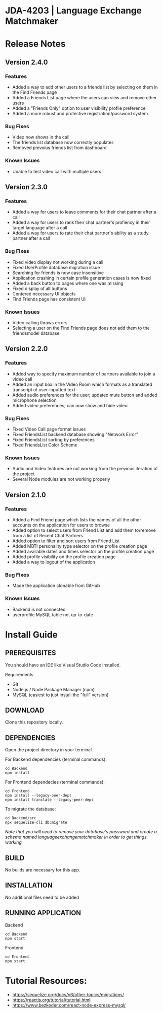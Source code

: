 # JDA-4203 | Language Exchange Matchmaker

# Release Notes
## Version 2.4.0
### Features
* Added a way to add other users to a friends list by selecting on them in the Find Friends page
* Added a Friends List page where the users can view and remove other users
* Added a "Friends Only" option to user visibility profile preference
* Added a more robust and protective registration/password system
### Bug Fixes
* Video now shows in the call
* The friends list database now correctly populates
* Removed prevoius friends list from dashboard
### Known Issues
* Unable to test video call with multiple users

## Version 2.3.0
### Features
* Added a way for users to leave comments for their chat partner after a call
* Added a way for users to rank their chat partner's profiency in their target language after a call
* Added a way for users to rate their chat partner's ability as a study partner after a call
### Bug Fixes
* Fixed video display not working during a call
* Fixed UserProfile database migration issue
* Searching for friends is now case insensitive
* Application crashing in certain profile generation cases is now fixed
* Added a back button to pages where one was missing
* Fixed display of all buttons
* Centered necessary UI objects
* Find Friends page has consistent UI
### Known Issues
* Video calling throws errors
* Selecting a user on the Find Friends page does not add them to the friendsmodel database

## Version 2.2.0
### Features
* Added way to specify maximum number of partners available to join a video call
* Added an input box in the Video Room which formats as a translated transcript of user-inputted text
* Added audio preferences for the user; updated mute button and added microphone selection
* Added video preferences; can now show and hide video
### Bug Fixes
* Fixed Video Call page format issues
* Fixed FriendsList backend database showing "Network Error"
* Fixed FriendsList sorting by preferences
* Fixed FriendsList Color Scheme
### Known Issues
* Audio and Video features are not working from the previous iteration of the project
* Several Node modules are not working properly

## Version 2.1.0
### Features
* Added a Find Friend page which lists the names of all the other accounts on the application for users to browse
* Added option to select users from Friend List and add them to/remove from a list of Recent Chat Partners
* Added option to filter and sort users from Friend List 
* Added MBTI personality type selector on the profile creation page
* Added available dates and times selector on the profile creation page
* Added profile visibility on the profile creation page
* Added a way to logout of the application
### Bug Fixes
* Made the application clonable from GitHub
### Known Issues
* Backend is not connected
* userprofile MySQL table not up-to-date

# Install Guide
## PREREQUISITES 
You should have an IDE like Visual Studio Code installed.

Requirements:
* Git
* Node.js / Node Package Manager (npm)
* MySQL (easiest to just install the "full" version)
  
## DOWNLOAD
Clone this repository locally.

## DEPENDENCIES 
Open the project directory in your terminal.

For Backend dependencies (terminal commands): 

    cd Backend
    npm install

For Frontend dependecies (terminal commands): 

    cd Frontend 
    npm install --legacy-peer-deps
    npm install translate --legacy-peer-deps

To migrate the database:

    cd Backend/src 
    npx sequelize-cli db:migrate
*Note that you will need to remove your database's password and create a schema named languageexchangematchmaker in order to get things working.* 

## BUILD 
No builds are necessary for this app.

## INSTALLATION 
No additional files need to be added 

## RUNNING APPLICATION
Backend

    cd Backend 
    npm start

Frontend

    cd Frontend
    npm start

# Tutorial Resources: 
* https://sequelize.org/docs/v6/other-topics/migrations/ 
* https://reactjs.org/tutorial/tutorial.html 
* https://www.bezkoder.com/react-node-express-mysql/ 
